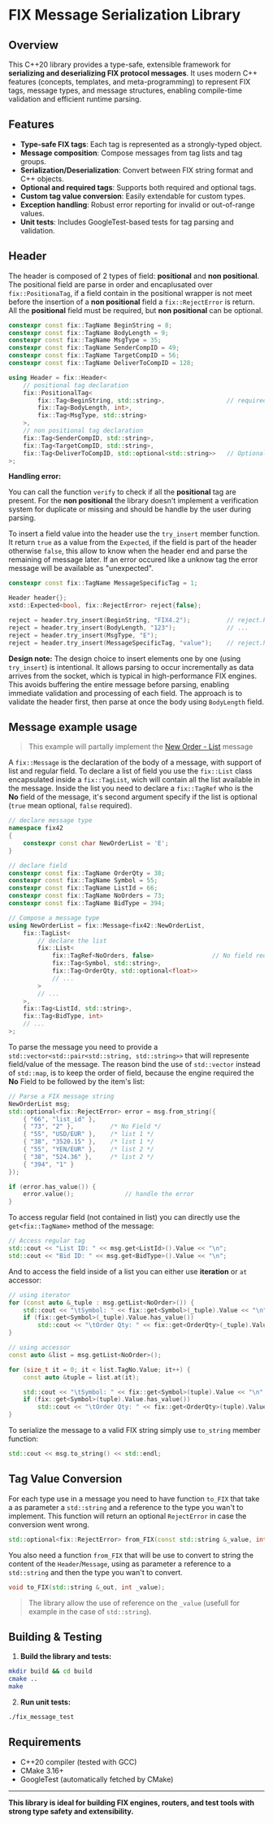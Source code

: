 # FIX Message Serialization Library

## Overview

This C++20 library provides a type-safe, extensible framework for **serializing and deserializing FIX protocol messages**. It uses modern C++ features (concepts, templates, and meta-programming) to represent FIX tags, message types, and message structures, enabling compile-time validation and efficient runtime parsing.

## Features

- **Type-safe FIX tags**: Each tag is represented as a strongly-typed object.
- **Message composition**: Compose messages from tag lists and tag groups.
- **Serialization/Deserialization**: Convert between FIX string format and C++ objects.
- **Optional and required tags**: Supports both required and optional tags.
- **Custom tag value conversion**: Easily extendable for custom types.
- **Exception handling**: Robust error reporting for invalid or out-of-range values.
- **Unit tests**: Includes GoogleTest-based tests for tag parsing and validation.

## Header

The header is composed of 2 types of field: **positional** and **non positional**.
The positional field are parse in order and encaplusated over `fix::PositionaTag`, if a field contain in the positional wrapper is not meet before the insertion of a **non positional** field a `fix::RejectError` is return.
All the **positional** field must be required, but **non positional** can be optional.

```cpp
constexpr const fix::TagName BeginString = 8;
constexpr const fix::TagName BodyLength = 9;
constexpr const fix::TagName MsgType = 35;
constexpr const fix::TagName SenderCompID = 49;
constexpr const fix::TagName TargetCompID = 56;
constexpr const fix::TagName DeliverToCompID = 128;

using Header = fix::Header<
    // positional tag declaration
    fix::PositionalTag<
        fix::Tag<BeginString, std::string>,                 // required field
        fix::Tag<BodyLength, int>,
        fix::Tag<MsgType, std::string>
    >,
    // non positional tag declaration
    fix::Tag<SenderCompID, std::string>,
    fix::Tag<TargetCompID, std::string>,
    fix::Tag<DeliverToCompID, std::optional<std::string>>   // Optional field
>;
```

**Handling error:**

You can call the function `verify` to check if all the **positional** tag are present. For the **non positional** the library doesn't implement a verification system for duplicate or missing and should be handle by the user during parsing.

To insert a field value into the header use the `try_insert` member function.
It return `true` as a value from the `Expected`, if the field is part of the header otherwise `false`, this allow to know when the header end and parse the remaining of message later.
If an error occured like a unknow tag the error message will be available as "unexpected".

```cpp
constexpr const fix::TagName MessageSpecificTag = 1;

Header header{};
xstd::Expected<bool, fix::RejectError> reject{false};

reject = header.try_insert(BeginString, "FIX4.2");          // reject.has_value() == true & reject.value() == true
reject = header.try_insert(BodyLength, "123");              // ...
reject = header.try_insert(MsgType, "E");
reject = header.try_insert(MessageSpecificTag, "value");    // reject.has_value() == true & reject.value() == false
```

**Design note:**
The design choice to insert elements one by one (using `try_insert`) is intentional. It allows parsing to occur incrementally as data arrives from the socket, which is typical in high-performance FIX engines. This avoids buffering the entire message before parsing, enabling immediate validation and processing of each field. The approach is to validate the header first, then parse at once the body using `BodyLength` field.

## Message example usage

> This example will partally implement the [New Order - List](https://www.onixs.biz/fix-dictionary/4.2/msgType_E_69.html) message

A `fix::Message` is the declaration of the body of a message, with support of list and regular field.
To declare a list of field you use the `fix::List` class encapsulated inside a `fix::TagList`, wich will contain all the list available in the message.
Inside the list you need to declare a `fix::TagRef` who is the **No** field of the message, it's second argument specify if the list is optional (`true` mean optional, `false` required).

```cpp
// declare message type
namespace fix42
{
    constexpr const char NewOrderList = 'E';
}

// declare field
constexpr const fix::TagName OrderQty = 38;
constexpr const fix::TagName Symbol = 55;
constexpr const fix::TagName ListId = 66;
constexpr const fix::TagName NoOrders = 73;
constexpr const fix::TagName BidType = 394;

// Compose a message type
using NewOrderList = fix::Message<fix42::NewOrderList,
    fix::TagList<
        // declare the list
        fix::List<
            fix::TagRef<NoOrders, false>                // No field required
            fix::Tag<Symbol, std::string>,
            fix::Tag<OrderQty, std::optional<float>>
            // ...
        >
        // ...
    >,
    fix::Tag<ListId, std::string>,
    fix::Tag<BidType, int>
    // ...
>;
```

To parse the message you need to provide a `std::vector<std::pair<std::string, std::string>>` that will represente field/value of the message. The reason bind the use of `std::vector` instead of `std::map`, is to keep the order of field, because the engine required the **No** Field to be followed by the item's list:

```cpp
// Parse a FIX message string
NewOrderList msg;
std::optional<fix::RejectError> error = msg.from_string({
    { "66", "list_id" },
    { "73", "2" },          /* No Field */
    { "55", "USD/EUR" },    /* list 1 */
    { "38", "3520.15" },    /* list 1 */
    { "55", "YEN/EUR" },    /* list 2 */
    { "38", "524.36" },     /* list 2 */
    { "394", "1" }
});

if (error.has_value()) {
    error.value();              // handle the error
}
```

To access regular field (not contained in list) you can directly use the `get<fix::TagName>` method of the message:

```cpp
// Access regular tag
std::cout << "List ID: " << msg.get<ListId>().Value << "\n";
std::cout << "Bid ID: " << msg.get<BidType>().Value << "\n";
```

And to access the field inside of a list you can either use **iteration** or `at` accessor:

```cpp
// using iterator
for (const auto &_tuple : msg.getList<NoOrder>()) {
    std::cout << "\tSymbol: " << fix::get<Symbol>(_tuple).Value << "\n";
    if (fix::get<Symbol>(_tuple).Value.has_value())
        std::cout << "\tOrder Qty: " << fix::get<OrderQty>(_tuple).Value << "\n";
}

// using accessor
const auto &list = msg.getList<NoOrder>();

for (size_t it = 0; it < list.TagNo.Value; it++) {
    const auto &tuple = list.at(it);

    std::cout << "\tSymbol: " << fix::get<Symbol>(tuple).Value << "\n";
    if (fix::get<Symbol>(tuple).Value.has_value())
        std::cout << "\tOrder Qty: " << fix::get<OrderQty>(tuple).Value << "\n";
}
```

To serialize the message to a valid FIX string simply use `to_string` member function:

```cpp
std::cout << msg.to_string() << std::endl;
```

## Tag Value Conversion

For each type use in a message you need to have function `to_FIX` that take a as parameter a `std::string` and a reference to the type you wan't to implement. This function will return an optional `RejectError` in case the conversion went wrong.

```cpp
std::optional<fix::RejectError> from_FIX(const std::string &_value, int &_out);
```

You also need a function `from_FIX` that will be use to convert to string the content of the `Header`/`Message`, using as parameter a reference to a `std::string` and then the type you wan't to convert.

```cpp
void to_FIX(std::string &_out, int _value);
```

> The library allow the use of reference on the `_value` (usefull for example in the case of `std::string`).

## Building & Testing

1. **Build the library and tests:**

```sh
mkdir build && cd build
cmake ..
make
```

2. **Run unit tests:**

```sh
./fix_message_test
```

## Requirements

- C++20 compiler (tested with GCC)
- CMake 3.16+
- GoogleTest (automatically fetched by CMake)

---

**This library is ideal for building FIX engines, routers, and test tools with strong type safety and extensibility.**